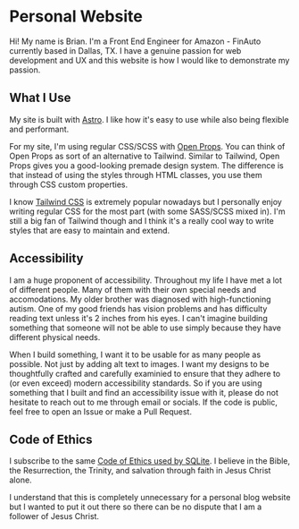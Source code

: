 # Personal Website

Hi! My name is Brian. I'm a Front End Engineer for Amazon - FinAuto currently based in Dallas, TX.
I have a genuine passion for web development and UX and this website is how I
would like to demonstrate my passion.

## What I Use

My site is built with [Astro](https://astro.build). I like how it's easy
to use while also being flexible and performant.

For my site, I'm using regular CSS/SCSS with [Open Props](https://open-props.style).
You can think of Open Props as sort of an alternative to Tailwind.
Similar to Tailwind, Open Props gives you a good-looking premade design system.
The difference is that instead of using the styles through HTML classes, you use
them through CSS custom properties.

I know [Tailwind CSS](https://tailwindcss.com/) is extremely popular nowadays but I personally enjoy writing
regular CSS for the most part (with some SASS/SCSS mixed in). I'm still
a big fan of Tailwind though and I think it's a really cool way to write
styles that are easy to maintain and extend.

## Accessibility

I am a huge proponent of accessibility. Throughout my life I have met a lot of
different people. Many of them with their own special needs and accomodations.
My older brother was diagnosed with high-functioning autism. One of my good
friends has vision problems and has difficulty reading text unless it's 2 inches
from his eyes. I can't imagine building something that someone will not be able
to use simply because they have different physical needs.

When I build something, I want it to be usable for as many people as possible.
Not just by adding alt text to images. I want my designs to be thoughtfully
crafted and carefully examinied to ensure that they adhere to (or even exceed)
modern accessibility standards. So if you are using something that I built and
find an accessibility issue with it, please do not hesitate to reach out to me
through email or socials. If the code is public, feel free to open an Issue
or make a Pull Request.

## Code of Ethics

I subscribe to the same [Code of Ethics used by SQLite](https://sqlite.org/codeofethics.html).
I believe in the Bible, the Resurrection, the Trinity,
and salvation through faith in Jesus Christ alone.

I understand that this is completely unnecessary for a personal blog website
but I wanted to put it out there so there can be no dispute that I am a
follower of Jesus Christ. 